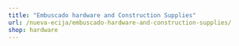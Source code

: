 ```yaml
---
title: "Embuscado hardware and Construction Supplies"
url: /nueva-ecija/embuscado-hardware-and-construction-supplies/
shop: hardware
---
```


